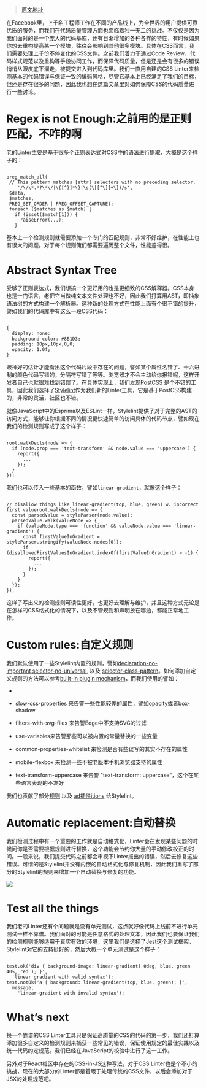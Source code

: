 > [原文地址](https://code.facebook.com/posts/879890885467584/improving-css-quality-at-facebook-and-beyond/)



在Facebook里，上千名工程师工作在不同的产品线上，为全世界的用户提供可靠优质的服务，而我们在代码质量管理方面也面临着独一无二的挑战。不仅仅是因为我们面对的是一个庞大的代码基库，还有日渐增加的各种各样的特性，有时候如果你想去重构提高某一个模块，往往会影响到其他很多模块。具体在CSS而言，我们需要处理上千份不停变化的CSS文件。之前我们着力于通过Code Review、代码样式规范以及重构等手段协同工作，而保障代码质量，但是还是会有很多的错误悄悄从眼皮底下溜走，被提交进入到代码库里。我们一直用自建的CSS Linter来检测基本的代码错误与保证一致的编码风格，尽管它基本上已经满足了我们的目标，但还是存在很多的问题，因此我也想在这篇文章里对如何保障CSS的代码质量进行一些讨论。



# Regex is not Enough:之前用的是正则匹配，不咋的啊

老的Linter主要是基于很多个正则表达式对CSS中的语法进行提取，大概是这个样子的：

```

preg_match_all(
 // This pattern matches [attr] selectors with no preceding selector.  
    '/\/\*.*?\*\/|\{[^}]*\}|\s(\[[^\]]+\])/s',
 $data,   
 $matches,   
 PREG_SET_ORDER | PREG_OFFSET_CAPTURE);
 foreach ($matches as $match) {
   if (isset($match[1])) {
     raiseError(...);
   }
```

基本上一个检测规则就需要添加一个专门的匹配规则，非常不好维护，在性能上也有很大的问题。对于每个规则俺们都需要遍历整个文件，性能差得很。

# Abstract Syntax Tree

受够了正则表达式，我们想搞一个更好用的也是更细致的CSS解释器。CSS本身也是一门语言，老把它当做纯文本文件处理也不好，因此我们打算用AST，即抽象语法树的方式构建一个解析器。这种新的处理方式在性能上面有个很不错的提升，譬如我们的代码库中有这么一段CSS代码：

```

{
  display: none:
  background-color: #8B1D3;
  padding: 10px,10px,0,0;
  opacity: 1.0f;
}
```

眼神好的估计才能看出这个代码片段中存在的问题，譬如某个属性名错了、十六进制的颜色代码写错的，分隔符写错了等等。浏览器才不会主动给你报错呢，这样开发者自己也就很难找到错误了。在具体实现上，我们发现[PostCSS](http://postcss.org/) 是个不错的工具，因此我们选择了[Stylelint](http://stylelint.io/)作为我们新的Linter工具，它是基于PostCSS构建的，非常的灵活，社区也不错。

就像JavaScript中的Esprima以及ESLint一样，Stylelint提供了对于完整的AST的访问方式，能够让你根据不同的情况更快速简单的访问具体的代码节点，譬如现在我们的检测规则写成了这个样子：

```

root.walkDecls(node => {
  if (node.prop === 'text-transform' && node.value === 'uppercase') {
    report({
      ...
    });
  }
});
```

我们也可以传入一些基本的函数，譬如`linear-gradient`，就像这个样子：

```

// disallow things like linear-gradient(top, blue, green) w. incorrect first valueroot.walkDecls(node => {
  const parsedValue = styleParser(node.value);
  parsedValue.walk(valueNode => {
    if (valueNode.type === 'function' && valueNode.value === 'linear-gradient') {
      const firstValueInGradient = styleParser.stringify(valueNode.nodes[0]);
      if (disallowedFirstValuesInGradient.indexOf(firstValueInGradient) > -1) {
        report({
          ...
        });
      }
    }
  });
});
```

这样子写出来的检测规则可读性更好，也更好去理解与维护，并且这种方式无论是在怎样的CSS格式化的情况下，以及不管规则和声明放在哪边，都能正常地工作。



# Custom rules:自定义规则

我们默认使用了一些Stylelint内置的规则，譬如[declaration-no-important](https://www.facebook.com/l.php?u=https%3A%2F%2Fgithub.com%2Fstylelint%2Fstylelint%2Ftree%2Fmaster%2Fsrc%2Frules%2Fdeclaration-no-important&h=oAQG1Tctr&s=1),[selector-no-universal](https://github.com/stylelint/stylelint/blob/master/src/rules/selector-no-universal/README.md), 以及 [selector-class-pattern](https://github.com/stylelint/stylelint/tree/master/src/rules/selector-class-pattern)。如何添加自定义规则的方法可以参考[built-in plugin mechanism](http://stylelint.io/developer-guide/plugins/)，而我们使用的譬如：

- 

- slow-css-properties 来告警一些性能较差的属性，譬如opacity或者box-shadow

- filters-with-svg-files 来告警Edge中不支持SVG的过滤

- use-variables来告警那些可以被内置的常量替换的一些变量

- common-properties-whitelist 来检测是否有些误写的其实不存在的属性

- mobile-flexbox 来检测一些不被老版本手机浏览器支持的属性

- text-transform-uppercase 来告警 "text-transform: uppercase"，这个在某些语言表现的不友好



我们也贡献了部分[规则](https://www.facebook.com/l.php?u=https%3A%2F%2Fgithub.com%2Fstylelint%2Fstylelint%2Fpull%2F675&h=GAQF25sgV&s=1) 以及 [ad插件itions](https://www.facebook.com/l.php?u=https%3A%2F%2Fgithub.com%2Fstylelint%2Fstylelint%2Fpull%2F689&h=hAQHu_d3q&s=1) 给Stylelint。



# Automatic replacement:自动替换

我们检测过程中有一个重要的工作就是自动格式化，Linter会在发现某些问题的时候问你是否需要根据规则进行替换，这个功能会节约你大量的手动修改校正的时间。一般来说，我们提交代码之前都会审视下Linter报出的错误，然后去修复这些错误。可惜的是Stylelint并没有内嵌的自动格式化与修复机制，因此我们重写了部分的Stylelint的规则来增加一个自动替换与修复的功能。



![](http://7xi5sw.com1.z0.glb.clouddn.com/13409339_811578745653310_267839981_n.jpg)




# Test all the things

我们老的Linter还有个问题就是没有单元测试，这点就好像代码上线前不进行单元测试一样不靠谱。我们面对的可能是任意格式的处理文本，因此我们也要保证我们的检测规则能够适用于真实有效的环境，这里我们是选择了Jest这个测试框架，Stylelint对它的支持挺好的，然后大概一个单元测试是这个样子：

```

test.ok('div { background-image: linear-gradient( 0deg, blue, green 40%, red ); }', 
  'linear gradient with valid syntax');
test.notOk('a { background: linear-gradient(top, blue, green); }', 
  message, 
    'linear-gradient with invalid syntax');

```

# What‘s next

换一个靠谱的CSS Linter工具只是保证高质量的CSS的代码的第一步，我们还打算添加很多自定义的检测规则来捕获一些常见的错误，保证使用规定的最佳实践以及统一代码约定规范。我们已经在JavaScript的校验中进行了这一工作。

另外对于React社区中存在的CSS-in-JS这种写法，对于CSS Linter也是个不小的挑战，现在的大部分的Linter都是着眼于处理传统的CSS文件，以后会添加对于JSX的处理规范吧。



